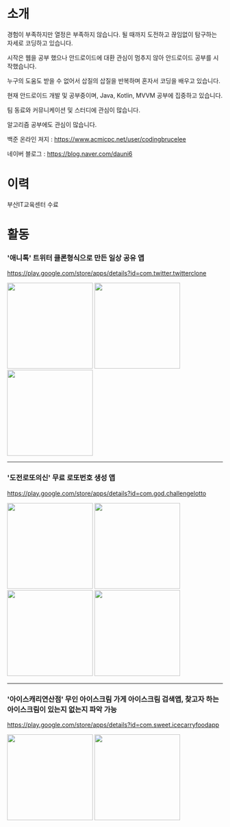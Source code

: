 # 소개
  경험이 부족하지만 열정은 부족하지 않습니다.
  될 때까지 도전하고 끊임없이 탐구하는 자세로 코딩하고 있습니다.
  
  시작은 웹을 공부 했으나 안드로이드에 대환 관심이 멈추지 않아 안드로이드 공부를 시작했습니다.
  
  누구의 도움도 받을 수 없어서 삽질의 삽질을 반복하며 혼자서 코딩을 배우고 있습니다.
  
  현재 안드로이드 개발 및 공부중이며, Java, Kotlin, MVVM 공부에 집중하고 있습니다.
  
  팀 동료와 커뮤니케이션 및 스터디에 관심이 많습니다.
  
  알고리즘 공부에도 관심이 많습니다. 
  
  백준 온라인 져지 : https://www.acmicpc.net/user/codingbrucelee
  
  네이버 블로그 : https://blog.naver.com/dauni6
  
  
# 이력
  부산IT교육센터 수료
  
# 활동

### '애니톡' 트위터 클론형식으로 만든 일상 공유 앱

https://play.google.com/store/apps/details?id=com.twitter.twitterclone

<div>
 <img width="200" src="https://user-images.githubusercontent.com/45280927/87866303-28df1f80-c9bb-11ea-8986-ac4f13e8d4a8.PNG">
  <img width="200" src="https://user-images.githubusercontent.com/45280927/87866307-2b417980-c9bb-11ea-8fb5-d56182f93721.PNG">  
  <img width="200" src="https://user-images.githubusercontent.com/45280927/87866308-2d0b3d00-c9bb-11ea-8a4a-be49a728d0ee.PNG">  
</div>

_____

### '도전로또의신' 무료 로또번호 생성 앱

https://play.google.com/store/apps/details?id=com.god.challengelotto
<div>
 <img width="200" src="https://user-images.githubusercontent.com/45280927/87866309-309ec400-c9bb-11ea-82e1-5c3a3bd7f136.PNG">
  <img width="200" src="https://user-images.githubusercontent.com/45280927/87866310-33011e00-c9bb-11ea-977e-c2081edfad0c.PNG">  
  <img width="200" src="https://user-images.githubusercontent.com/45280927/87866311-3399b480-c9bb-11ea-8dff-07d74ed66460.PNG">
   <img width="200" src="https://user-images.githubusercontent.com/45280927/87866312-35637800-c9bb-11ea-9cb3-4beed301b89f.PNG">  
</div>

_____

### '아이스캐리연산점' 무인 아이스크림 가게 아이스크림 검색앱, 찾고자 하는 아이스크림이 있는지 없는지 파악 가능

https://play.google.com/store/apps/details?id=com.sweet.icecarryfoodapp

<div>
 <img width="200" src="https://user-images.githubusercontent.com/45280927/87866314-37c5d200-c9bb-11ea-999f-fbd50fb1bf13.PNG">
  <img width="200" src="https://user-images.githubusercontent.com/45280927/87866316-385e6880-c9bb-11ea-9aa8-1de0e60334de.PNG">  
</div>


